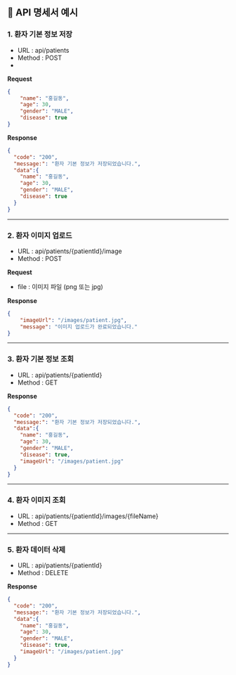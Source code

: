 
## 📑 API 명세서 예시

### 1. 환자 기본 정보 저장
- URL : api/patients
- Method : POST
-
**Request**
~~~json
{
    "name": "홍길동",
    "age": 30,
    "gender": "MALE",
    "disease": true
}
~~~
**Response**
```json
{
  "code": "200",
  "message:": "환자 기본 정보가 저장되었습니다.",
  "data":{
    "name": "홍길동",
    "age": 30,
    "gender": "MALE",
    "disease": true
  }
}
```

---

### 2. 환자 이미지 업로드
- URL : api/patients/{patientId}/image
- Method : POST

**Request**
- file : 이미지 파일 (png 또는 jpg)

**Response**
```json
{
    "imageUrl": "/images/patient.jpg",
    "message": "이미지 업로드가 완료되었습니다."
}
```

---

### 3. 환자 기본 정보 조회
- URL : api/patients/{patientId}
- Method : GET

**Response**
```json
{
  "code": "200",
  "message:": "환자 기본 정보가 저장되었습니다.",
  "data":{
    "name": "홍길동",
    "age": 30,
    "gender": "MALE",
    "disease": true,
    "imageUrl": "/images/patient.jpg"
  }
}
```

---

### 4. 환자 이미지 조회
- URL : api/patients/{patientId}/images/{fileName}
- Method : GET

---

### 5. 환자 데이터 삭제
- URL : api/patients/{patientId}
- Method : DELETE

**Response**
```json
{
  "code": "200",
  "message:": "환자 기본 정보가 저장되었습니다.",
  "data":{
    "name": "홍길동",
    "age": 30,
    "gender": "MALE",
    "disease": true,
    "imageUrl": "/images/patient.jpg"
  }
}
```